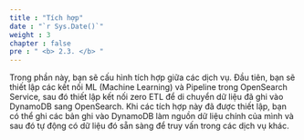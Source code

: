 ```yaml
---
title : "Tích hợp"
date : "`r Sys.Date()`"
weight : 3
chapter : false
pre : " <b> 2.3. </b> "
---
```


Trong phần này, bạn sẽ cấu hình tích hợp giữa các dịch vụ. Đầu tiên, bạn sẽ thiết lập các kết nối ML (Machine Learning) và Pipeline trong OpenSearch Service, sau đó thiết lập kết nối zero ETL để di chuyển dữ liệu đã ghi vào DynamoDB sang OpenSearch. Khi các tích hợp này đã được thiết lập, bạn có thể ghi các bản ghi vào DynamoDB làm nguồn dữ liệu chính của mình và sau đó tự động có dữ liệu đó sẵn sàng để truy vấn trong các dịch vụ khác.